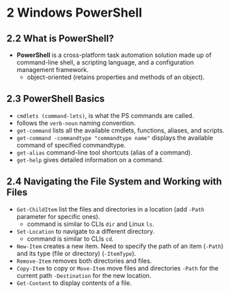 # 2 Windows PowerShell

## 2.2 What is PowerShell?
- **PowerShell** is a cross-platform task automation solution made up of command-line shell, a scripting language, and a configuration management framework.
    - object-oriented (retains properties and methods of an object).

## 2.3 PowerShell Basics
- `cmdlets (command-lets)`, is what the PS commands are called.
- follows the `verb-noun` naming convention.
- `get-command` lists all the available cmdlets, functions, aliases, and scripts.
- `get-command -commandtype "commandtype name"` displays the available command of specified commandtype.
- `get-alias` command-line tool shortcuts (alias of a command).
- `get-help` gives detailed information on a command.

## 2.4 Navigating the File System and Working with Files
- `Get-ChildItem` list the files and directories in a location (add `-Path` parameter for specific ones).
    - command is similar to CLIs `dir` and Linux `ls`.
- `Set-Location` to navigate to a different directory.
    - command is similar to CLIs `cd`.
- `New-Item` creates a new item. Need to specify the path of an item (`-Path`) and its type (file or directory) (`-ItemType`).
- `Remove-Item` removes both directories and files.
- `Copy-Item` to copy or `Move-Item` move files and directories `-Path` for the current path `-Destination` for the new location.
- `Get-Content` to display contents of a file.